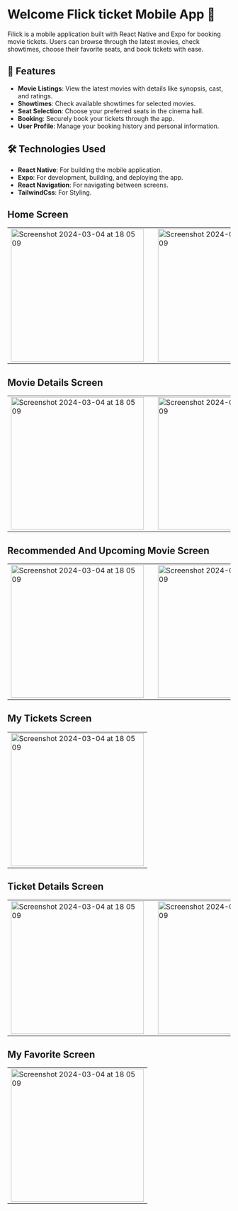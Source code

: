 # Welcome Flick ticket Mobile App 👋

Filick is a mobile application built with React Native and Expo for booking movie tickets. Users can browse through the latest movies, check showtimes, choose their favorite seats, and book tickets with ease.

## 📱 Features

- **Movie Listings**: View the latest movies with details like synopsis, cast, and ratings.
- **Showtimes**: Check available showtimes for selected movies.
- **Seat Selection**: Choose your preferred seats in the cinema hall.
- **Booking**: Securely book your tickets through the app.
- **User Profile**: Manage your booking history and personal information.

## 🛠️ Technologies Used

- **React Native**: For building the mobile application.
- **Expo**: For development, building, and deploying the app.
- **React Navigation**: For navigating between screens.
- **TailwindCss**: For Styling.

## Home Screen
<table>
  <tr>
    <td><img width="300" alt="Screenshot 2024-03-04 at 18 05 09" src="https://github.com/user-attachments/assets/c938c16a-5e3c-4bb3-9c62-8fbd9d68b463"></td>
    <td style="width: 80px;"></td>
    <td><img width="300" alt="Screenshot 2024-03-04 at 18 05 09" src="https://github.com/user-attachments/assets/210b60da-1423-4aaf-9cf4-bb764143ba73"></td>
  </tr>
</table>

## Movie Details Screen
<table>
  <tr>
    <td><img width="300" alt="Screenshot 2024-03-04 at 18 05 09" src="https://github.com/user-attachments/assets/4af3421b-8e16-43a5-9033-2598bd32231e"></td>
    <td style="width: 80px;"></td>
    <td><img width="300" alt="Screenshot 2024-03-04 at 18 05 09" src="https://github.com/user-attachments/assets/a951282c-90c1-4283-9f5c-c96846f60a74"></td>
  </tr>
</table>

## Recommended And Upcoming Movie Screen
<table>
  <tr>
    <td><img width="300" alt="Screenshot 2024-03-04 at 18 05 09" src="https://github.com/user-attachments/assets/8271acec-e2f1-4c14-9767-fb8ae006f8d9"></td>
    <td style="width: 80px;"></td>
    <td><img width="300" alt="Screenshot 2024-03-04 at 18 05 09" src="https://github.com/user-attachments/assets/ea9396e8-1085-4371-bfda-0be1a53761b6"></td>
  </tr>
</table>

## My Tickets Screen
<table>
  <tr>
    <td><img width="300" alt="Screenshot 2024-03-04 at 18 05 09" src="https://github.com/user-attachments/assets/4f0cde42-1763-422c-a1b9-ac77688e1a72"></td>
  </tr>
</table>

## Ticket Details Screen
<table>
  <tr>
    <td><img width="300" alt="Screenshot 2024-03-04 at 18 05 09" src="https://github.com/user-attachments/assets/412fc119-5eba-436f-9486-a49c35fbf12e"></td>
    <td style="width: 80px;"></td>
    <td><img width="300" alt="Screenshot 2024-03-04 at 18 05 09" src="https://github.com/user-attachments/assets/dee54612-2d9c-4c22-a2c1-ca414ca8fc14"></td>
  </tr>
</table>

## My Favorite Screen
<table>
  <tr>
    <td><img width="300" alt="Screenshot 2024-03-04 at 18 05 09" src="https://github.com/user-attachments/assets/b26dae49-eae7-4d62-a59c-b96566bc571e"></td>
  </tr>
</table>


